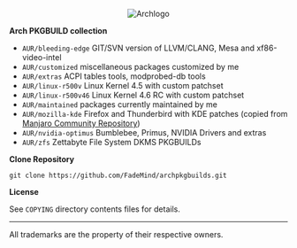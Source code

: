
<p align="center">
  <img src="https://upload.wikimedia.org/wikipedia/commons/thumb/1/17/Archlinux-vert-dark.svg/365px-Archlinux-vert-dark.svg.png" alt="Archlogo"/>
</p>

**Arch PKGBUILD collection**

* `AUR/bleeding-edge`   GIT/SVN version of LLVM/CLANG, Mesa and xf86-video-intel
* `AUR/customized`      miscellaneous packages customized by me
* `AUR/extras`          ACPI tables tools, modprobed-db tools
* `AUR/linux-r500v`     Linux Kernel 4.5 with custom patchset
* `AUR/linux-r500v46`   Linux Kernel 4.6 RC with custom patchset
* `AUR/maintained`      packages currently maintained by me
* `AUR/mozilla-kde`     Firefox and Thunderbird with KDE patches (copied from [Manjaro Community Repository](https://github.com/manjaro/packages-community))
* `AUR/nvidia-optimus`  Bumblebee, Primus, NVIDIA Drivers and extras
* `AUR/zfs`             Zettabyte File System DKMS PKGBUILDs

**Clone Repository**

`git clone https://github.com/FadeMind/archpkgbuilds.git`

**License**

See `COPYING` directory contents files for details.
<hr/>

All trademarks are the property of their respective owners.
